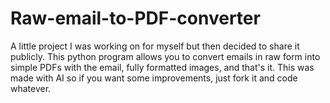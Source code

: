 # Raw-email-to-PDF-converter
A little project I was working on for myself but then decided to share it publicly. This python program allows you to convert emails in raw form into simple PDFs with the email, fully formatted images, and that's it. This was made with AI so if you want some improvements, just fork it and code whatever.
